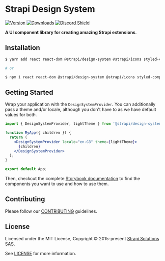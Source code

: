 # Strapi Design System

[![Version](https://img.shields.io/npm/v/@strapi/design-system?style=flat&colorA=4945ff&colorB=4945ff)](https://www.npmjs.com/package/@strapi/design-system)
[![Downloads](https://img.shields.io/npm/dt/@strapi/design-system.svg?style=flat&colorA=4945ff&colorB=4945ff)](https://www.npmjs.com/package/@strapi/design-system)
[![Discord Shield](https://img.shields.io/discord/811989166782021633?style=flat&colorA=4945ff&colorB=4945ff&label=discord&logo=discord&logoColor=f0f0ff)](https://discord.gg/strapi)

<b>A UI component library for creating amazing Strapi extensions.</b>

## Installation

```sh
$ yarn add react react-dom @strapi/design-system @strapi/icons styled-components

# or

$ npm i react react-dom @strapi/design-system @strapi/icons styled-components
```

## Getting Started

Wrap your application with the `DesignSystemProvider`. You can additionally pass a theme and/or locale, although you don't have to as we have default values for both.

```jsx
import { DesignSystemProvider, lightTheme } from '@strapi/design-system';

function MyApp({ children }) {
  return (
    <DesignSystemProvider locale="en-GB" theme={lightTheme}>
      {children}
    </DesignSystemProvider>
  );
}

export default App;
```

Then, checkout the complete [Storybook documentation](https://design-system-git-main-strapijs.vercel.app/) to find the components you want to use and how to use them.

## Contributing

Please follow our [CONTRIBUTING](https://github.com/strapi/design-system/blob/main/CONTRIBUTING.md) guidelines.

## License

Licensed under the MIT License, Copyright © 2015-present [Strapi Solutions SAS](https://strapi.io).

See [LICENSE](https://github.com/strapi/design-system/blob/main/LICENSE) for more information.
